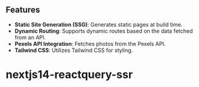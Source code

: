 ## Features

- **Static Site Generation (SSG)**: Generates static pages at build time.
- **Dynamic Routing**: Supports dynamic routes based on the data fetched from an API.
- **Pexels API Integration**: Fetches photos from the Pexels API.
- **Tailwind CSS**: Utilizes Tailwind CSS for styling.
# nextjs14-reactquery-ssr
